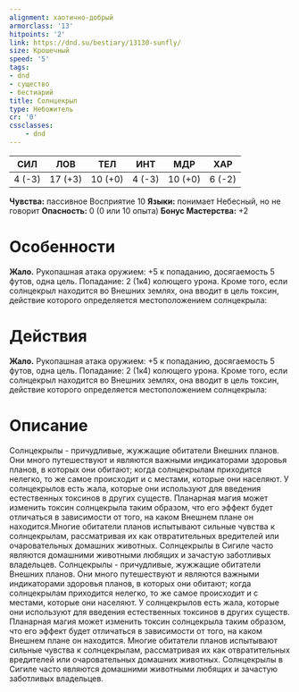 ```yaml
---
alignment: хаотично-добрый
armorclass: '13'
hitpoints: '2'
link: https://dnd.su/bestiary/13130-sunfly/
size: Крошечный
speed: '5'
tags:
- dnd
- существо
- бестиарий
title: Солнцекрыл
type: Небожитель
cr: '0'
cssclasses:
    - dnd
---
```



| СИЛ | ЛОВ | ТЕЛ | ИНТ | МДР | ХАР |
|---|---|---|---|---|---|
| 4 (-3) | 17 (+3) | 10 (+0) | 4 (-3) | 10 (+0) | 6 (-2) |
**Чувства:** пассивное Восприятие 10
**Языки:** понимает Небесный, но не говорит
**Опасность:** 0 (0 или 10 опыта)
**Бонус Мастерства:** +2


# Особенности
**Жало.** Рукопашная атака оружием: +5 к попаданию, досягаемость 5 футов, одна цель. Попадание: 2 (1к4) колющего урона. Кроме того, если солнцекрыл находится во Внешних землях, она вводит в цель токсин, действие которого определяется местоположением солнцекрыла:


# Действия
**Жало.** Рукопашная атака оружием: +5 к попаданию, досягаемость 5 футов, одна цель. Попадание: 2 (1к4) колющего урона. Кроме того, если солнцекрыл находится во Внешних землях, она вводит в цель токсин, действие которого определяется местоположением солнцекрыла:


# Описание
Солнцекрылы - причудливые, жужжащие обитатели Внешних планов. Они много путешествуют и являются важными индикаторами здоровья планов, в которых они обитают; когда солнцекрылам приходится нелегко, то же самое происходит и с местами, которые они населяют. У солнцекрылов есть жала, которые они используют для введения естественных токсинов в других существ. Планарная магия может изменить токсин солнцекрыла таким образом, что его эффект будет отличаться в зависимости от того, на каком Внешнем плане он находится.Многие обитатели планов испытывают сильные чувства к солнцекрылам, рассматривая их как отвратительных вредителей или очаровательных домашних животных. Солнцекрылы в Сигиле часто являются домашними животными любящих и зачастую заботливых владельцев. Солнцекрылы - причудливые, жужжащие обитатели Внешних планов. Они много путешествуют и являются важными индикаторами здоровья планов, в которых они обитают; когда солнцекрылам приходится нелегко, то же самое происходит и с местами, которые они населяют. У солнцекрылов есть жала, которые они используют для введения естественных токсинов в других существ. Планарная магия может изменить токсин солнцекрыла таким образом, что его эффект будет отличаться в зависимости от того, на каком Внешнем плане он находится. Многие обитатели планов испытывают сильные чувства к солнцекрылам, рассматривая их как отвратительных вредителей или очаровательных домашних животных. Солнцекрылы в Сигиле часто являются домашними животными любящих и зачастую заботливых владельцев.